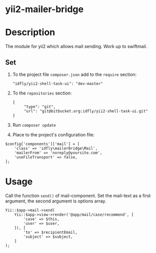 # yii2-mailer-bridge

Description
========

The module for yii2 which allows mail sending. Work up to swiftmail.

## Set

1. To the project file `composer.json` add to the `require` section:

      `"idfly/yii2-shell-task-ui": "dev-master"`

2. To the `repositories` section:
      ```
      {
           "type": "git",
           "url": "git@bitbucket.org:idfly/yii2-shell-task-ui.git"
      }
      ```

3. Run `composer update`

4. Place to the project's configuration file:

```
$config['components']['mail'] = [
    'class' => 'idfly\mailerBridge\Mail',
    'mailerFrom' => 'noreply@yoursite.com',
    'useFileTransport' => false,
];
```

Usage
=============

Call the function `send()` of mail-component. Set the mail-text as a first 
argument, the second argument is options array.

```
Yii::$app->mail->send(
    Yii::$app->view->render('@app/mail/case/recommend', [
        'case' => $this,
        'user' => $user,
    ]), [
        'to' => $recipientEmail,
        'subject' => $subject,
    ]
);
```
